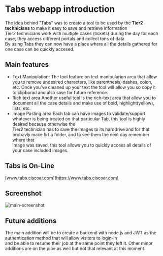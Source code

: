 # Tabs webapp introduction
The idea behind "Tabs" was to create a tool to be used by the **Tier2 technicians** to make it easy to save and retrieve information<br>
Tier2 technicians work with multiple cases (tickets) during the day for each case, they access different portals and collect tons of data<br>
By using Tabs they can now have a place where all the details gathered for one case can be quickly accesed.<br>
## Main features
* Text Manipulation:
The tool feature on text manipularion area that allow you to remove undesired characters, like parenthesis, dashes, colon, etc.
Once you've cleaned up your text the tool will allow you so copy it to clipborad and also save for future reference.
* Rich text area
Another useful tool is the rich-text area that allow you to document all the case details and make use of bold, highlight(yellow), lists, etc.
* Image Pasting area
  Each tab can have images to validate/support whatever is being treated on that particular Tab, this tool is highly desired because otherwise the <br>
  Tier2 technician has to save the images to its harddrive and for that probavly make firt a folder, and to see them the next day remember where that<br>
  image was saved, this tool allows you to quickly access all details of your case included images.
## Tabs is On-Line
[www.tabs.ciscoar.com](https://www.tabs.ciscoar.com)
## Screenshot
![main-screenshot](https://github.com/user-attachments/assets/44b2c27a-4086-4c08-a274-43c1bd724bf1)
## Future additions
The main addition will be to create a backend with node.js and JWT as the authentication method that will allow visitors to login-in<br>
and be able to resume their job at the same point they left it.
Other minor additions are on the pipe as well but not that relevant at this moment.
